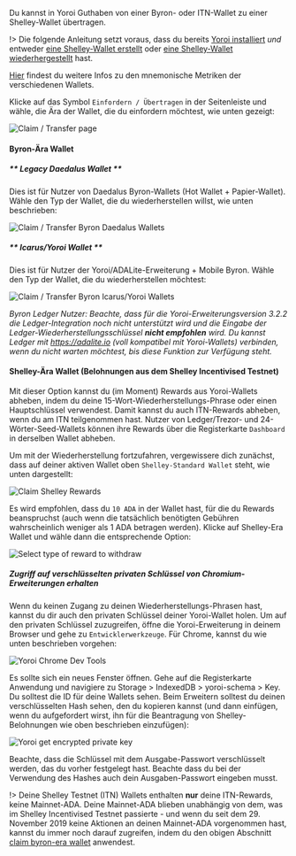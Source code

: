 
Du kannst in Yoroi Guthaben von einer Byron- oder ITN-Wallet zu einer Shelley-Wallet übertragen. 

!> Die folgende Anleitung setzt voraus, dass du bereits [Yoroi installiert](Wallets/Yoroi/install.md) *und* entweder [eine Shelley-Wallet erstellt](Wallets/Yoroi/create.md) oder [eine Shelley-Wallet wiederhergestellt](Wallets/Yoroi/restore.md) hast.

[Hier](wallets.md#heirarchical-deterministic-hd-wallets) findest du weitere Infos zu den mnemonische Metriken der verschiedenen Wallets. 

Klicke auf das Symbol `Einfordern / Übertragen` in der Seitenleiste und wähle, die Ära der Wallet, die du einfordern möchtest, wie unten gezeigt:

![Claim / Transfer page](https://raw.githubusercontent.com/cardano-community/support-faq/images/docs/images/yoroi-claim-1.jpg ':size=40%')



#### Byron-Ära Wallet


<!-- tabs:start -->

##### ** Legacy Daedalus Wallet **

Dies ist für Nutzer von Daedalus Byron-Wallets (Hot Wallet + Papier-Wallet). Wähle den Typ der Wallet, die du wiederherstellen willst, wie unten beschrieben:


![Claim / Transfer Byron Daedalus Wallets](https://raw.githubusercontent.com/cardano-community/support-faq/images/docs/images/yoroi-claim-2.jpg ':size=25%')

##### ** Icarus/Yoroi Wallet **

Dies ist für Nutzer der Yoroi/ADALite-Erweiterung + Mobile Byron. Wähle den Typ der Wallet, die du wiederherstellen möchtest:

![Claim / Transfer Byron Icarus/Yoroi Wallets](https://raw.githubusercontent.com/cardano-community/support-faq/images/docs/images/yoroi-claim-3.jpg ':size=25%')

*Byron Ledger Nutzer: Beachte, dass für die Yoroi-Erweiterungsversion 3.2.2 die Ledger-Integration noch nicht unterstützt wird und die Eingabe der Ledger-Wiederherstellungsschlüssel **nicht empfohlen** wird. Du kannst Ledger mit https://adalite.io (voll kompatibel mit Yoroi-Wallets) verbinden, wenn du nicht warten möchtest, bis diese Funktion zur Verfügung steht.*

<!-- tabs:end -->

#### Shelley-Ära Wallet (Belohnungen aus dem Shelley Incentivised Testnet)

Mit dieser Option kannst du (im Moment) Rewards aus Yoroi-Wallets abheben, indem du deine 15-Wort-Wiederherstellungs-Phrase oder einen Hauptschlüssel verwendest. Damit kannst du auch ITN-Rewards abheben, wenn du am ITN teilgenommen hast. Nutzer von Ledger/Trezor- und 24-Wörter-Seed-Wallets können ihre Rewards über die Registerkarte `Dashboard` in derselben Wallet abheben.

Um mit der Wiederherstellung fortzufahren, vergewissere dich zunächst, dass auf deiner aktiven Wallet oben `Shelley-Standard Wallet` steht, wie unten dargestellt:

![Claim Shelley Rewards](https://raw.githubusercontent.com/cardano-community/support-faq/images/docs/images/yoroi-claim-shelley-reward.jpg ':size=30%')

Es wird empfohlen, dass du `10 ADA` in der Wallet hast, für die du Rewards beanspruchst (auch wenn die tatsächlich benötigten Gebühren wahrscheinlich weniger als 1 ADA betragen werden). Klicke auf Shelley-Era Wallet und wähle dann die entsprechende Option:

![Select type of reward to withdraw](https://raw.githubusercontent.com/cardano-community/support-faq/images/docs/images/yoroi-claim-shelley-reward-type.jpg ':size=25%')

##### Zugriff auf verschlüsselten privaten Schlüssel von Chromium-Erweiterungen erhalten

Wenn du keinen Zugang zu deinen Wiederherstellungs-Phrasen hast, kannst du dir auch den privaten Schlüssel deiner Yoroi-Wallet holen. Um auf den privaten Schlüssel zuzugreifen, öffne die Yoroi-Erweiterung in deinem Browser und gehe zu `Entwicklerwerkzeuge`. Für Chrome, kannst du wie unten beschrieben vorgehen:

![Yoroi Chrome Dev Tools](https://raw.githubusercontent.com/cardano-community/support-faq/images/docs/images/chrome-dev-tools.jpg ':size=30%')

Es sollte sich ein neues Fenster öffnen. Gehe auf die Registerkarte Anwendung und navigiere zu Storage > IndexedDB > yoroi-schema > Key. Du solltest die ID für deine Wallets sehen. Beim Erweitern solltest du deinen verschlüsselten Hash sehen, den du kopieren kannst (und dann einfügen, wenn du aufgefordert wirst, ihn für die Beantragung von Shelley-Belohnungen wie oben beschrieben einzufügen):

![Yoroi get encrypted private key](https://raw.githubusercontent.com/cardano-community/support-faq/images/docs/images/yoroi-get-priv-key.jpg ':size=30%')

Beachte, dass die Schlüssel mit dem Ausgabe-Passwort verschlüsselt werden, das du vorher festgelegt hast. Beachte dass du bei der Verwendung des Hashes auch dein Ausgaben-Passwort eingeben musst.

!> Deine Shelley Testnet (ITN) Wallets enthalten **nur** deine ITN-Rewards, keine Mainnet-ADA. Deine Mainnet-ADA blieben unabhängig von dem, was im Shelley Incentivised Testnet passierte - und wenn du seit dem 29. November 2019 keine Aktionen an deinen Mainnet-ADA vorgenommen hast, kannst du immer noch darauf zugreifen, indem du den obigen Abschnitt [claim byron-era wallet](#byron-era-wallet) anwendest.